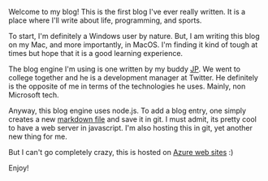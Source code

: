 Welcome to my blog!  This is the first blog I've ever really written.  It is a place where I'll write about life, programming, and sports.

To start, I'm definitely a Windows user by nature.  But, I am writing this blog on my Mac, and more importantly, in MacOS.  I'm finding it kind of tough at times but hope that it is a good learning experience.

The blog engine I'm using is one written by my buddy [JP](http://twitter.com/jcummins).  We went to college together and he is a development manager at Twitter.  He definitely is the opposite of me in terms of the technologies he uses.  Mainly, non Microsoft tech.

Anyway, this blog engine uses node.js.  To add a blog entry, one simply creates a new [markdown file](http://daringfireball.net/projects/markdown) and save it in git.  I must admit, its pretty cool to have a web server in javascript.  I'm also hosting this in git, yet another new thing for me.

But I can't go completely crazy, this is hosted on [Azure web sites](http://windowsazure.com) :)

Enjoy!
